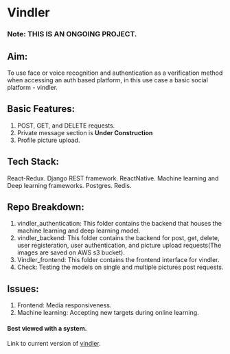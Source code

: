 # Vindler

### Note: THIS IS AN ONGOING PROJECT.

## Aim:
To use face or voice recognition and authentication as a verification method when accessing an auth based platform, in this use case a basic social platform - vindler.

## Basic Features:
1) POST, GET, and DELETE requests.
2) Private message section is **Under Construction**
3) Profile picture upload.


## Tech Stack:
React-Redux.
Django REST framework.
ReactNative.
Machine learning and Deep learning frameworks.
Postgres.
Redis.

## Repo Breakdown:
1) vindler_authentication: This folder contains the backend that houses the machine learning and deep learning model.
2) vindler_backend: This folder contains the backend for post, get, delete, user registeration, user authentication, and picture upload requests(The images are saved on AWS s3 bucket). 
3) Vindler_frontend: This folder contains the frontend interface for vindler.
4) Check: Testing the models on single and multiple pictures post requests.


## Issues:
1) Frontend: Media responsiveness.
2) Machine learning: Accepting new targets during online learning.

#### Best viewed with a system.

Link to current version of [vindler](https://vindler.netlify.app/#/Login).
